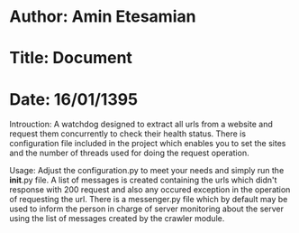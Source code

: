 # Author: Amin Etesamian
# Title: Document
# Date: 16/01/1395



Introuction:
A watchdog designed to extract all urls from a website and request them concurrently to check their health status. There is configuration file included in the project
which enables you to set the sites and the number of threads used for doing the request operation.

Usage:
Adjust the configuration.py to meet your needs and simply run the __init__.py file. A list of messages is created containing the urls which didn't response with 200
request and also any occured exception in the operation of requesting the url.
 There is a messenger.py file which by default may be used to inform the person in charge of server monitoring about the server using the list of messages created by
the crawler module.


